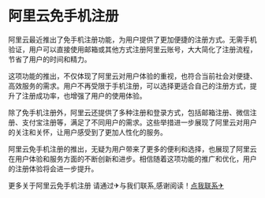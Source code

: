 # 阿里云免手机注册

阿里云最近推出了免手机注册功能，为用户提供了更加便捷的注册方式。无需手机验证，用户可以直接使用邮箱或其他方式注册阿里云账号，大大简化了注册流程，节省了用户的时间和精力。

这项功能的推出，不仅体现了阿里云对用户体验的重视，也符合当前社会对便捷、高效服务的需求。用户不再受限于手机注册，可以选择更适合自己的注册方式，提升了注册成功率，也增强了用户的使用体验。

除了免手机注册外，阿里云还提供了多种注册和登录方式，包括邮箱注册、微信注册、支付宝注册等，满足了不同用户的需求。这些举措进一步展现了阿里云对用户的关注和关怀，让用户感受到了更加人性化的服务。

阿里云免手机注册的推出，无疑为用户带来了更多的便利和选择，也展现了阿里云在用户体验和服务方面的不断创新和进步。相信随着这项功能的推广和优化，用户的注册体验将会进一步提升。

更多关于阿里云免手机注册 请通过✈与我们联系,感谢阅读！[点我联系✈](https://box.G208.com)